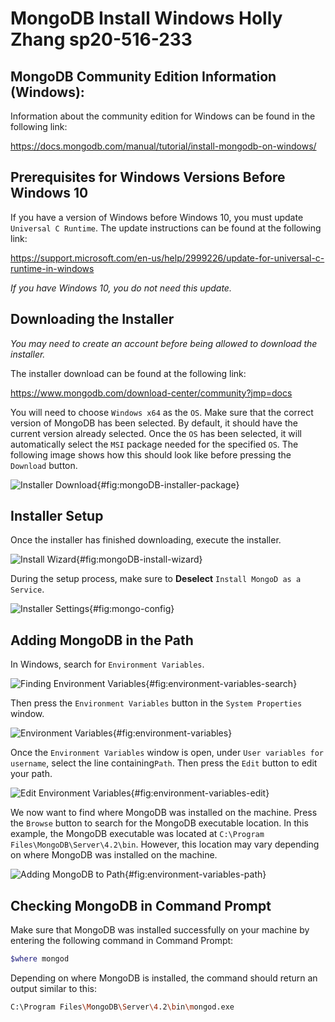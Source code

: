 # MongoDB Install Windows Holly Zhang sp20-516-233

## MongoDB Community Edition Information (Windows):

Information about the community edition for Windows can be found in the 
following link: 

<https://docs.mongodb.com/manual/tutorial/install-mongodb-on-windows/>


## Prerequisites for Windows Versions Before Windows 10

If you have a version of Windows before Windows 10, you must update 
`Universal C Runtime`. The update instructions can be found at the following 
link: 

<https://support.microsoft.com/en-us/help/2999226/update-for-universal-c-runtime-in-windows>

*If you have Windows 10, you do not need this update.*

## Downloading the Installer

*You may need to create an account before being allowed to download the 
installer.*

The installer download can be found at the following link: 

<https://www.mongodb.com/download-center/community?jmp=docs>

You will need to choose `Windows x64` as the `OS`. Make sure that the correct 
version of MongoDB has been selected. By default, it should have the current 
version already selected. Once the `OS` has been selected, it will automatically 
select the `MSI` package needed for the specified `OS`. The following image 
shows how this should look like before pressing the `Download` button.

![Installer Download](images/mongoDB-screenshots/mongoDB-installer-package.png){#fig:mongoDB-installer-package}

## Installer Setup

Once the installer has finished downloading, execute the installer.

![Install Wizard](images/mongoDB-screenshots/mongoDB-install-wizard.png){#fig:mongoDB-install-wizard}

During the setup process, make sure to **Deselect** 
`Install MongoD as a Service`. 

![Installer Settings](images/mongoDB-screenshots/mongo-config.png){#fig:mongo-config}

## Adding MongoDB in the Path

In Windows, search for `Environment Variables`.

![Finding Environment Variables](images/environment-variables-search.png){#fig:environment-variables-search}

Then press the `Environment Variables` button in the `System Properties` window.

![Environment Variables](images/environment-variables.png){#fig:environment-variables}

Once the `Environment Variables` window is open, under 
`User variables for username`, select the line 
containing`Path`. Then press the `Edit` button to edit your path.

![Edit Environment Variables](images/environment-variables-edit.png){#fig:environment-variables-edit}

We now want to find where MongoDB was installed on the machine. Press the 
`Browse` button to search for the MongoDB executable location. In this example, 
the MongoDB executable was located at `C:\Program Files\MongoDB\Server\4.2\bin`. 
However, this location may vary depending on where MongoDB was installed on the 
machine.

![Adding MongoDB to Path](images/environment-variables-path.png){#fig:environment-variables-path}

## Checking MongoDB in Command Prompt

Make sure that MongoDB was installed successfully on your machine by entering 
the following command in Command Prompt: 

```bash
$where mongod
```

Depending on where MongoDB is installed, the command should return an output 
similar to this:

```bash
C:\Program Files\MongoDB\Server\4.2\bin\mongod.exe
```

      